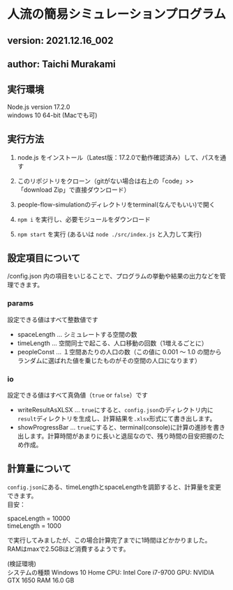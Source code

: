 # 人流の簡易シミュレーションプログラム
## version: 2021.12.16_002
## author: Taichi Murakami

## 実行環境
Node.js version 17.2.0  
windows 10 64-bit (Macでも可)

## 実行方法

1. node.js をインストール（Latest版：17.2.0で動作確認済み）して、パスを通す

2. このリポジトリをクローン（gitがない場合は右上の「code」>> 「download Zip」で直接ダウンロード）

3. people-flow-simulationのディレクトリをterminal(なんでもいい)で開く

4. ``npm i`` を実行し、必要モジュールをダウンロード

5. ``npm start`` を実行 (あるいは ``node ./src/index.js`` と入力して実行)

## 設定項目について

/config.json 内の項目をいじることで、プログラムの挙動や結果の出力などを管理できます。

### params

設定できる値はすべて整数値です

+ spaceLength ... シミュレートする空間の数
+ timeLength ... 空間同士で起こる、人口移動の回数（1増えるごとに）
+ peopleConst ... １空間あたりの人口の数（この値に 0.001 ～ 1.0 の間からランダムに選ばれた値を乗じたものがその空間の人口になります）


### io

設定できる値はすべて真偽値（``true`` or ``false``）です

+ writeResultAsXLSX ... ``true``にすると、``config.json``のディレクトリ内に``result``ディレクトリを生成し、計算結果を``.xlsx``形式にて書き出します。
+ showProgressBar ... ``true``にすると、terminal(console)に計算の進捗を書き出します。計算時間があまりに長いと退屈なので、残り時間の目安把握のため作成。


## 計算量について
``config.json``にある、timeLengthとspaceLengthを調節すると、計算量を変更できます。  
目安：  

spaceLength = 10000  
timeLength = 1000  

で実行してみましたが、この場合計算完了までに1時間ほどかかりました。  
RAMはmaxで2.5GBほど消費するようです。  

(検証環境)  
システムの種類	Windows 10 Home
CPU:	Intel Core i7-9700
GPU:  NVIDIA GTX 1650
RAM	  16.0 GB